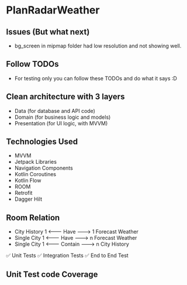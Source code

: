 # PlanRadarWeather

## Issues (But what next)
- bg_screen in mipmap folder had low resolution and not showing well.

## Follow TODOs
- For testing only you can follow these TODOs and do what it says :D

## Clean architecture with 3 layers
- Data (for database and API code)
- Domain (for business logic and models)
- Presentation (for UI logic, with MVVM)

## Technologies Used

- MVVM
- Jetpack Libraries
- Navigation Components
- Kotlin Coroutines
- Kotlin Flow
- ROOM
- Retrofit
- Dagger Hilt

## Room Relation

- City History 1 <--- Have --->    1 Forecast Weather
- Single City  1 <--- Have --->    n Forecast Weather
- Single City  1 <--- Contain ---> n City History 

✅ Unit Tests
✅ Integration Tests
✅ End to End Test

## Unit Test code Coverage